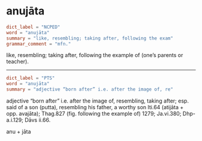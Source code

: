 # anujāta

``` toml
dict_label = "NCPED"
word = "anujāta"
summary = "like, resembling; taking after, following the exam"
grammar_comment = "mfn."
```

like, resembling; taking after, following the example of (one’s parents or teacher).

--------------------

``` toml
dict_label = "PTS"
word = "anujāta"
summary = "adjective “born after” i.e. after the image of, re"
```

adjective “born after” i.e. after the image of, resembling, taking after; esp. said of a son (putta), resembling his father, a worthy son Iti.64 (atijāta \+ opp. avajāta); Thag.827 (fig. following the example of) 1279; Ja.vi.380; Dhp\-a.i.129; Dāvs ii.66.

anu \+ jāta

